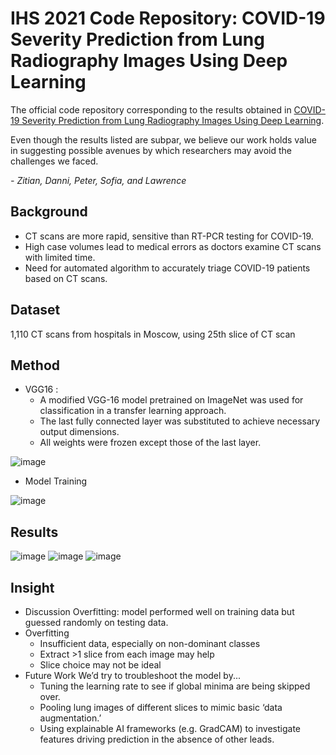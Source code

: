 # IHS 2021 Code Repository: COVID-19 Severity Prediction from Lung Radiography Images Using Deep Learning

The official code repository corresponding to the results obtained in [COVID-19 Severity Prediction from Lung Radiography Images Using Deep Learning](./IHS_2021_Submission.pdf).

Even though the results listed are subpar, we believe our work holds value in suggesting possible avenues by which researchers may avoid the challenges we faced.

*- Zitian, Danni, Peter, Sofia, and Lawrence*

## Background
- CT scans are more rapid, sensitive than RT-PCR testing for COVID-19.
- High case volumes lead to medical errors as doctors examine CT scans with limited time.
- Need for automated algorithm to accurately triage COVID-19 patients based on CT scans.

## Dataset
1,110 CT scans from hospitals in Moscow, using 25th slice of CT scan

## Method
- VGG16 :
  - A modified VGG-16 model pretrained on ImageNet was used for classification in a transfer learning approach.
  - The last fully connected layer was substituted to achieve necessary output dimensions.
  - All weights were frozen except those of the last layer.

![image](https://user-images.githubusercontent.com/91340560/232606207-664eb37a-c16a-45ea-bc0d-40327d5c8b81.png)
 
- Model Training

![image](https://user-images.githubusercontent.com/91340560/232606328-71eb7f0b-c965-4ce4-b626-2fce5a52ddf3.png)

## Results
![image](https://user-images.githubusercontent.com/91340560/232606582-c0bdbbdb-3ed5-44ac-bd81-759434bebf7f.png)
![image](https://user-images.githubusercontent.com/91340560/232606607-b91cd3cc-8e49-4636-b67e-b3f6b968197e.png)
![image](https://user-images.githubusercontent.com/91340560/232606660-80d70056-ef40-42da-acfb-41bbb6b43a0a.png)

## Insight
- Discussion
Overfitting: model performed well on training data but guessed randomly on testing data.  
- Overfitting 
  - Insufficient data, especially on non-dominant classes
  - Extract >1 slice from each image may help
  - Slice choice may not be ideal
- Future Work
We’d try to troubleshoot the model by...
  - Tuning the learning rate to see if global minima are being skipped over.
  - Pooling lung images of different slices to mimic basic ‘data augmentation.’
  - Using explainable AI frameworks (e.g. GradCAM) to investigate features driving prediction in the absence of other leads.
